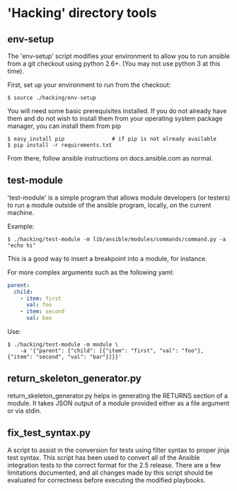 'Hacking' directory tools
=========================

env-setup
---------

The 'env-setup' script modifies your environment to allow you to run
ansible from a git checkout using python 2.6+.  (You may not use
python 3 at this time).

First, set up your environment to run from the checkout:

    $ source ./hacking/env-setup

You will need some basic prerequisites installed.  If you do not already have them
and do not wish to install them from your operating system package manager, you
can install them from pip

    $ easy_install pip               # if pip is not already available
    $ pip install -r requirements.txt

From there, follow ansible instructions on docs.ansible.com as normal.

test-module
-----------

'test-module' is a simple program that allows module developers (or testers) to run
a module outside of the ansible program, locally, on the current machine.

Example:

    $ ./hacking/test-module -m lib/ansible/modules/commands/command.py -a "echo hi"

This is a good way to insert a breakpoint into a module, for instance.

For more complex arguments such as the following yaml:

```yaml
parent:
  child:
    - item: first
      val: foo
    - item: second
      val: boo
```

Use:

    $ ./hacking/test-module -m module \
        -a '{"parent": {"child": [{"item": "first", "val": "foo"}, {"item": "second", "val": "bar"}]}}'

return_skeleton_generator.py
----------------------------

return_skeleton_generator.py helps in generating the RETURNS section of a module. It takes
JSON output of a module provided either as a file argument or via stdin.

fix_test_syntax.py
------------------

A script to assist in the conversion for tests using filter syntax to proper jinja test syntax. This script has been used to convert all of the Ansible integration tests to the correct format for the 2.5 release. There are a few limitations documented, and all changes made by this script should be evaluated for correctness before executing the modified playbooks.
